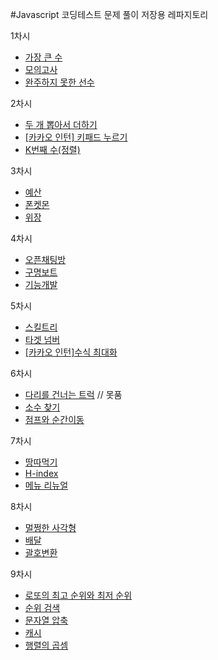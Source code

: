 #Javascript 코딩테스트 문제 풀이 저장용 레파지토리

1차시

- [가장 큰 수](https://programmers.co.kr/learn/courses/30/lessons/42746)
- [모의고사](https://programmers.co.kr/learn/courses/30/lessons/42840)
- [완주하지 못한 선수](https://programmers.co.kr/learn/courses/30/lessons/42576)

2차시

- [두 개 뽑아서 더하기](https://programmers.co.kr/learn/courses/30/lessons/68644)
- [[카카오 인턴] 키패드 누르기](https://programmers.co.kr/learn/courses/30/lessons/67256)
- [K번째 수(정렬)](https://programmers.co.kr/learn/courses/30/lessons/42748)

3차시

- [예산](https://programmers.co.kr/learn/courses/30/lessons/12982)
- [폰켓몬](https://programmers.co.kr/learn/courses/30/lessons/1845)
- [위장](https://programmers.co.kr/learn/courses/30/lessons/42578)

4차시

- [오픈채팅방](https://programmers.co.kr/learn/courses/30/lessons/42888)
- [구명보트](https://programmers.co.kr/learn/courses/30/lessons/42885)
- [기능개발](https://programmers.co.kr/learn/courses/30/lessons/42586)

5차시

- [스킬트리](https://programmers.co.kr/learn/courses/30/lessons/49993)
- [타겟 넘버](https://programmers.co.kr/learn/courses/30/lessons/43165)
- [[카카오 인턴]수식 최대화](https://programmers.co.kr/learn/courses/30/lessons/67257)

6차시

- [다리를 건너는 트럭](https://programmers.co.kr/learn/courses/30/lessons/42583) // 못품
- [소수 찾기](https://programmers.co.kr/learn/courses/30/lessons/42839)
- [점프와 순간이동](https://programmers.co.kr/learn/courses/30/lessons/12980)

7차시

- [땅따먹기](https://programmers.co.kr/learn/courses/30/lessons/12913)
- [H-index](https://programmers.co.kr/learn/courses/30/lessons/42747)
- [메뉴 리뉴얼](https://programmers.co.kr/learn/courses/30/lessons/72411)

8차시

- [멀쩡한 사각형](https://programmers.co.kr/learn/courses/30/lessons/62048)
- [배달](https://programmers.co.kr/learn/courses/30/lessons/12978)
- [괄호변환](https://programmers.co.kr/learn/courses/30/lessons/60058)

9차시

- [로또의 최고 순위와 최저 순위](https://programmers.co.kr/learn/courses/30/lessons/77484)
- [순위 검색](https://programmers.co.kr/learn/courses/30/lessons/72412)
- [문자열 압축](https://programmers.co.kr/learn/courses/30/lessons/60057)
- [캐시](https://programmers.co.kr/learn/courses/30/lessons/17680)
- [행렬의 곱셈](https://programmers.co.kr/learn/courses/30/lessons/12949)
